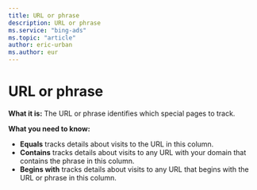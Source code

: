```yaml
---
title: URL or phrase
description: URL or phrase
ms.service: "bing-ads"
ms.topic: "article"
author: eric-urban
ms.author: eur
---
```


# URL or phrase

**What it is:** The URL or phrase identifies which special pages to track.

**What you need to know:**
- **Equals** tracks details about visits to the URL in this column.
- **Contains** tracks details about visits to any URL with your domain that contains the phrase in this column.
- **Begins with** tracks details about visits to any URL that begins with the URL or phrase in this column.


